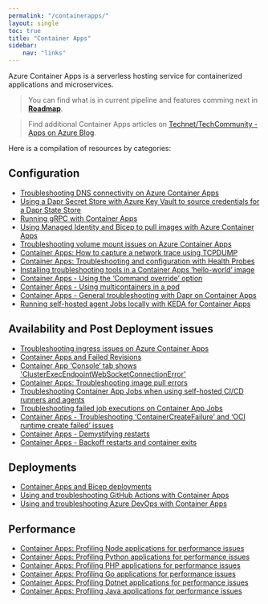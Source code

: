 ```yaml
---
permalink: "/containerapps/"
layout: single
toc: true
title: "Container Apps"
sidebar: 
    nav: "links"
---
```


Azure Container Apps is a serverless hosting service for containerized applications and microservices. 

> You can find what is in current pipeline and features comming next in [**Roadmap**](https://github.com/orgs/microsoft/projects/540).

> Find additional Container Apps articles on [Technet/TechCommunity - Apps on Azure Blog](https://techcommunity.microsoft.com/t5/apps-on-azure-blog/bg-p/AppsonAzureBlog/label-name/Azure%20Container%20Apps).

Here is a compilation of resources by categories:

## Configuration
- [Troubleshooting DNS connectivity on Azure Container Apps](https://azureossd.github.io/2023/03/03/azure-container-apps-testing-DNS-connectivity/index.html)
- [Using a Dapr Secret Store with Azure Key Vault to source credentials for a Dapr State Store](https://azureossd.github.io/2023/02/23/Using-a-Dapr-Azure-KeyVault-Secret-Store-to-source-credentials-for-a-Dapr-State-Store/index.html)
- [Running gRPC with Container Apps](https://azureossd.github.io/2022/07/07/Running-gRPC-with-Container-Apps/index.html)
- [Using Managed Identity and Bicep to pull images with Azure Container Apps](https://azureossd.github.io/2023/01/03/Using-Managed-Identity-and-Bicep-to-pull-images-with-Azure-Container-Apps/index.html)
- [Troubleshooting volume mount issues on Azure Container Apps](https://azureossd.github.io/2023/07/24/Troubleshooting-volume-mount-issues-on-Azure-Container-Apps/index.html)
- [Container Apps: How to capture a network trace using TCPDUMP](https://azureossd.github.io/2023/09/06/capturing-a-network-trace-aca/index.html)
- [Container Apps: Troubleshooting and configuration with Health Probes](https://azureossd.github.io/2023/08/23/Container-Apps-Troubleshooting-and-configuration-with-Health-Probes/index.html)
- [Installing troubleshooting tools in a Container Apps ‘hello-world’ image](https://azureossd.github.io/2023/11/20/Installing-troubleshooting-tools-in-a-Container-Apps-helloworld-image/index.html)
- [Container Apps - Using the ‘Command override’ option](https://azureossd.github.io/2024/01/17/Container-Apps-Using-the-command-override-option/index.html)
- [Container Apps - Using multicontainers in a pod](https://azureossd.github.io/2024/03/06/Container-Apps-Using-multi-containers-in-a-pod/index.html)
- [Container Apps - General troubleshooting with Dapr on Container Apps](https://azureossd.github.io/2024/02/12/Container-Apps-General-troubleshooting-with-Dapr-on-Container-Apps/index.html)
- [Running self-hosted agent Jobs locally with KEDA for Container Apps](https://azureossd.github.io/2024/04/01/Running-self-hosted-agent-Jobs-locally-for-Container-Apps/index.html)


## Availability and Post Deployment issues
- [Troubleshooting ingress issues on Azure Container Apps](https://azureossd.github.io/2023/03/22/Troubleshooting-ingress-issues-on-Azure-Container-Apps/index.html)
- [Container Apps and Failed Revisions](https://azureossd.github.io/2022/08/01/Container-Apps-and-failed-revisions-Copy/index.html)
- [Container App ‘Console’ tab shows 'ClusterExecEndpointWebSocketConnectionError'](https://azureossd.github.io/2023/06/02/Container-App-Console-tab-shows-ClusterExecEndpointWebSocketConnectionError/index.html)
- [Container Apps: Troubleshooting image pull errors](https://azureossd.github.io/2023/08/25/Container-Apps-Troubleshooting-image-pull-errors/index.html)
- [Troubleshooting Container App Jobs when using self-hosted CI/CD runners and agents](https://azureossd.github.io/2023/11/29/Troubleshooting-Jobs-when-using-self-hosted-CICD-runners/index.html)
- [Troubleshooting failed job executions on Container App Jobs](https://azureossd.github.io/2023/10/30/Troubleshooting-failed-job-executions-on-Container-App-Jobs/index.html)
- [Container Apps - Troubleshooting ‘ContainerCreateFailure’ and ‘OCI runtime create failed’ issues](https://azureossd.github.io/2024/01/16/Container-Apps-Troubleshooting-OCI-Container-create-failed-issues/index.html)
- [Container Apps - Demystifying restarts](https://azureossd.github.io/2024/01/11/Container-Apps-Demystifying-restarts/index.html)
- [Container Apps - Backoff restarts and container exits](https://azureossd.github.io/2024/01/19/Container-Apps-Backoff-restarts-and-container-exits/index.html)

## Deployments
- [Container Apps and Bicep deployments](https://azureossd.github.io/2022/05/13/Container-Apps-and-Bicep-Deployments/index.html)
- [Using and troubleshooting GitHub Actions with Container Apps](https://azureossd.github.io/2023/07/13/Using-and-troubleshooting-GitHub-Actions-with-Container-Apps/index.html)
- [Using and troubleshooting Azure DevOps with Container Apps](https://azureossd.github.io/2023/06/30/Using-and-troubleshooting-Azure-DevOps-with-Container-Apps/index.html)

## Performance
- [Container Apps: Profiling Node applications for performance issues](https://azureossd.github.io/2023/10/19/Container-Apps-Profiling-Node-applications-for-performance-issues/index.html)
- [Container Apps: Profiling Python applications for performance issues](https://azureossd.github.io/2023/10/02/Container-Apps-Profiling-Python-applications-for-performance-issues/index.html)
- [Container Apps: Profiling PHP applications for performance issues](https://azureossd.github.io/2023/09/22/Container-Apps-Profiling-PHP-applications-for-performance-issues/index.html)
- [Container Apps: Profiling Go applications for performance issues](https://azureossd.github.io/2023/09/18/Container-Apps-Profiling-Go-applications-for-performance-issues/index.html)
- [Container Apps: Profiling Dotnet applications for performance issues](https://azureossd.github.io/2023/09/12/Container-Apps-Profiling-Dotnet-applications-for-performance-issues/index.html)
- [Container Apps: Profiling Java applications for performance issues](https://azureossd.github.io/2023/08/30/Container-Apps-Profiling-Java-applications-for-performance-issues/index.html)

